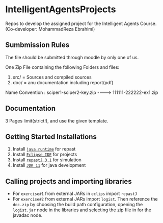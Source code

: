 # IntelligentAgentsProjects
Repos to develop the assigned project for the Intelligent Agents Course. (Co-developer: MohammadReza Ebrahimi)


## Sumbmission Rules
The file should be submitted through moodle by only one of us.

One Zip File containing the following Folders and files:
1. src/ = Sources and compiled sources
2. doc/ = anu documentation including report(pdf)

Name Convention : sciper1-sciper2-key.zip ----> 111111-222222-ex1.zip

## Documentation

3 Pages limit(strict!), and use the given template.

## Getting Started Installations

1. Install [`java runtime`][jv] for repast
2. Install [`Eclipse IDE`][EI] for projects
3. Install [`repastJ 3.1`][rl] for simulation
4. Install [`JDK 11`][jdkurl] for java development

## Calling projects and importing libraries

* For `exercise#1` from external JARs in `eclips` import `repastJ`
* For `exercise#2` from external JARs import `logist`. Then reference the `doc.zip` by choosing the build path configuration, opening the `logist.jar` node in the libraries and selecting the zip file in for the javadac node.

[//]: #
[jv]: <https://www.oracle.com/java/technologies/javase-downloads.html>
[EI]: <https://www.eclipse.org/downloads/download.php?file=/oomph/epp/2020-09/R/eclipse-inst-jre-win64.exe>
[rl]: <https://sourceforge.net/projects/repast/files/Repast/Repast%203.1/>
[jdkurl]: <https://www.oracle.com/java/technologies/javase-jdk11-downloads.html>
